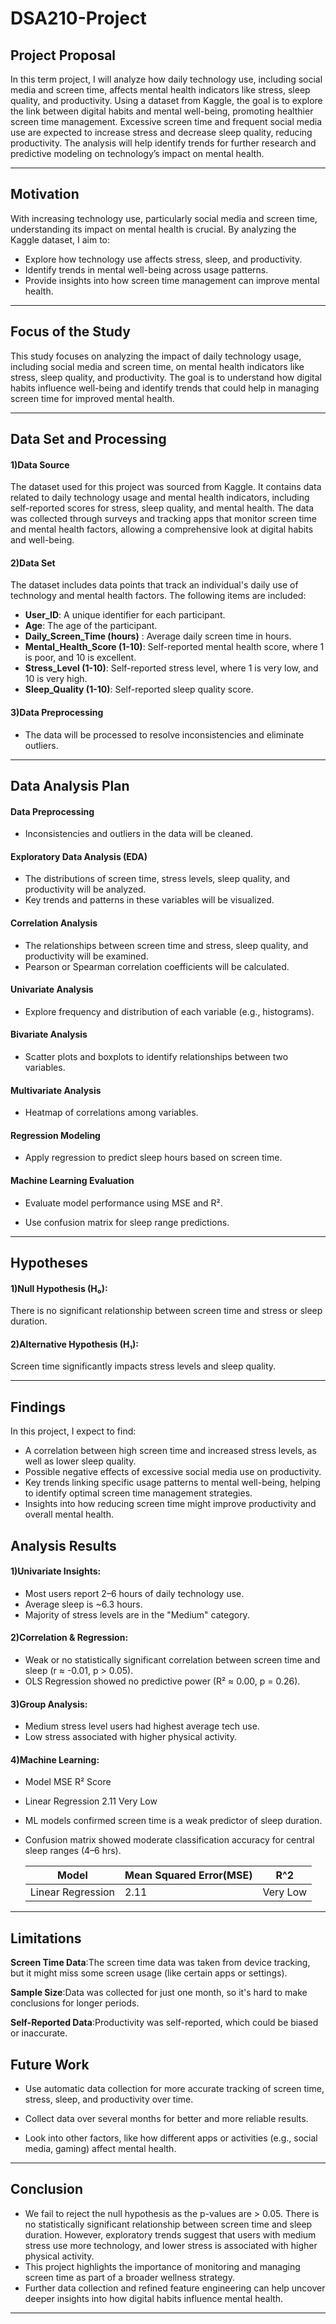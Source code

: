 # DSA210-Project

## **Project Proposal**
In this term project, I will analyze how daily technology use, including social media and screen time, affects mental health indicators like stress, sleep quality, and productivity. Using a dataset from Kaggle, the goal is to explore the link between digital habits and mental well-being, promoting healthier screen time management. Excessive screen time and frequent social media use are expected to increase stress and decrease sleep quality, reducing productivity. The analysis will help identify trends for further research and predictive modeling on technology’s impact on mental health.

---
## **Motivation**
With increasing technology use, particularly social media and screen time, understanding its impact on mental health is crucial. By analyzing the Kaggle dataset, I aim to:

- Explore how technology use affects stress, sleep, and productivity.
- Identify trends in mental well-being across usage patterns.
- Provide insights into how screen time management can improve mental health.

---
## **Focus of the Study**
This study focuses on analyzing the impact of daily technology usage, including social media and screen time, on mental health indicators like stress, sleep quality, and productivity. The goal is to understand how digital habits influence well-being and identify trends that could help in managing screen time for improved mental health.

---
## **Data Set and Processing**
#### **1)Data Source**

The dataset used for this project was sourced from Kaggle. It contains data related to daily technology usage and mental health indicators, including self-reported scores for stress, sleep quality, and mental health. The data was collected through surveys and tracking apps that monitor screen time and mental health factors, allowing a comprehensive look at digital habits and well-being.
#### **2)Data Set**
The dataset includes data points that track an individual's daily use of technology and mental health factors. The following items are included:

- **User_ID**: A unique identifier for each participant.
- **Age**: The age of the participant.
- **Daily_Screen_Time (hours)** : Average daily screen time in hours.
- **Mental_Health_Score (1-10)**: Self-reported mental health score, where 1 is poor, and 10 is excellent.
- **Stress_Level (1-10)**: Self-reported stress level, where 1 is very low, and 10 is very high.
- **Sleep_Quality (1-10)**: Self-reported sleep quality score.
 #### **3)Data Preprocessing** 
 - The data will be processed to resolve inconsistencies and eliminate outliers.
---

## **Data Analysis Plan**
#### **Data Preprocessing**
- Inconsistencies and outliers in the data will be cleaned.
  
#### **Exploratory Data Analysis (EDA)**
- The distributions of screen time, stress levels, sleep quality, and productivity will be analyzed.
- Key trends and patterns in these variables will be visualized.
  
#### **Correlation Analysis**
- The relationships between screen time and stress, sleep quality, and productivity will be examined.
- Pearson or Spearman correlation coefficients will be calculated.
  
#### **Univariate Analysis**
- Explore frequency and distribution of each variable (e.g., histograms).

#### **Bivariate Analysis**

- Scatter plots and boxplots to identify relationships between two variables.

#### **Multivariate Analysis**

- Heatmap of correlations among variables.

#### **Regression Modeling**

- Apply regression to predict sleep hours based on screen time.

#### **Machine Learning Evaluation**

- Evaluate model performance using MSE and R².

- Use confusion matrix for sleep range predictions.

---
## **Hypotheses**

#### **1)Null Hypothesis (H₀):**
There is no significant relationship between screen time and stress or sleep duration.

#### **2)Alternative Hypothesis (H₁):**
Screen time significantly impacts stress levels and sleep quality.

---

## **Findings**
In this project, I expect to find:

- A correlation between high screen time and increased stress levels, as well as lower sleep quality.
- Possible negative effects of excessive social media use on productivity.
- Key trends linking specific usage patterns to mental well-being, helping to identify optimal screen time management strategies.
- Insights into how reducing screen time might improve productivity and overall mental health.

## **Analysis Results**

#### **1)Univariate Insights:**

- Most users report 2–6 hours of daily technology use.
- Average sleep is ~6.3 hours.
- Majority of stress levels are in the "Medium" category.

#### **2)Correlation & Regression:**

- Weak or no statistically significant correlation between screen time and sleep (r ≈ -0.01, p > 0.05).
- OLS Regression showed no predictive power (R² ≈ 0.00, p = 0.26).

#### **3)Group Analysis:**

- Medium stress level users had highest average tech use.
- Low stress associated with higher physical activity.
  
#### **4)Machine Learning:**

- Model	MSE	R² Score
- Linear Regression	2.11	Very Low
- ML models confirmed screen time is a weak predictor of sleep duration.
- Confusion matrix showed moderate classification accuracy for central sleep ranges (4–6 hrs).
  
  |**Model**                |**Mean Squared Error(MSE)**   	|**R^2**      |
  |-------------------------|-----------------------------------|-------------|
  |Linear Regression        | 2.11			| Very Low       |

---

## **Limitations**

**Screen Time Data**:The screen time data was taken from device tracking, but it might miss some screen usage (like certain apps or settings).

**Sample Size**:Data was collected for just one month, so it's hard to make conclusions for longer periods.

**Self-Reported Data**:Productivity was self-reported, which could be biased or inaccurate.

## **Future Work**
- Use automatic data collection for more accurate tracking of screen time, stress, sleep, and productivity over time.

- Collect data over several months for better and more reliable results.

- Look into other factors, like how different apps or activities (e.g., social media, gaming) affect mental health.
---

## **Conclusion**
- We fail to reject the null hypothesis as the p-values are > 0.05. There is no statistically significant relationship between screen time and sleep duration. However, exploratory trends suggest that users with medium stress use more technology, and lower stress is associated with higher physical activity.
- This project highlights the importance of monitoring and managing screen time as part of a broader wellness strategy.
- Further data collection and refined feature engineering can help uncover deeper insights into how digital habits influence mental health.
---

